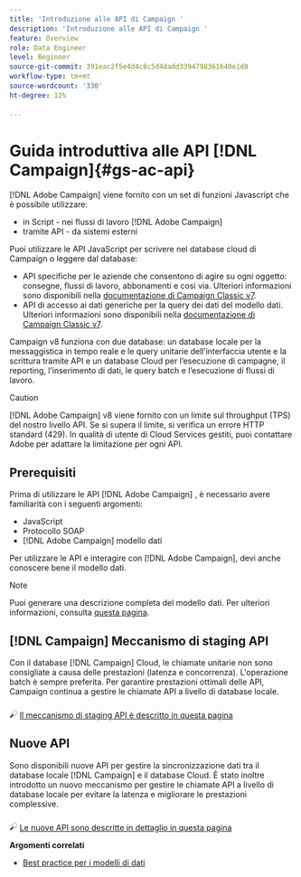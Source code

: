```yaml
---
title: 'Introduzione alle API di Campaign '
description: 'Introduzione alle API di Campaign '
feature: Overview
role: Data Engineer
level: Beginner
source-git-commit: 391eac2f5e4d4c8c5d4dadd3394798361640e1d8
workflow-type: tm+mt
source-wordcount: '330'
ht-degree: 12%

---
```


# Guida introduttiva alle API [!DNL Campaign]{#gs-ac-api}

[!DNL Adobe Campaign] viene fornito con un set di funzioni Javascript che è possibile utilizzare:

* in Script - nei flussi di lavoro [!DNL Adobe Campaign]
* tramite API - da sistemi esterni

Puoi utilizzare le API JavaScript per scrivere nel database cloud di Campaign o leggere dal database:

* API specifiche per le aziende che consentono di agire su ogni oggetto: consegne, flussi di lavoro, abbonamenti e così via. Ulteriori informazioni sono disponibili nella [documentazione di Campaign Classic v7](https://experienceleague.adobe.com/docs/campaign-classic/using/configuring-campaign-classic/api/business-oriented-apis.html).
* API di accesso ai dati generiche per la query dei dati del modello dati. Ulteriori informazioni sono disponibili nella [documentazione di Campaign Classic v7](https://experienceleague.adobe.com/docs/campaign-classic/using/configuring-campaign-classic/api/data-oriented-apis.html).

Campaign v8 funziona con due database: un database locale per la messaggistica in tempo reale e le query unitarie dell’interfaccia utente e la scrittura tramite API e un database Cloud per l’esecuzione di campagne, il reporting, l’inserimento di dati, le query batch e l’esecuzione di flussi di lavoro.

>[!CAUTION]
>
>[!DNL Adobe Campaign] v8 viene fornito con un limite sul throughput (TPS) del nostro livello API. Se si supera il limite, si verifica un errore HTTP standard (429). In qualità di utente di Cloud Services gestiti, puoi contattare Adobe per adattare la limitazione per ogni API.

## Prerequisiti

Prima di utilizzare le API [!DNL Adobe Campaign] , è necessario avere familiarità con i seguenti argomenti:

* JavaScript
* Protocollo SOAP
* [!DNL Adobe Campaign] modello dati

Per utilizzare le API e interagire con [!DNL Adobe Campaign], devi anche conoscere bene il modello dati.

>[!NOTE]
>Puoi generare una descrizione completa del modello dati. Per ulteriori informazioni, consulta [questa pagina](datamodel.md).

## [!DNL Campaign] Meccanismo di staging API

Con il database [!DNL Campaign] Cloud, le chiamate unitarie non sono consigliate a causa delle prestazioni (latenza e concorrenza). L&#39;operazione batch è sempre preferita. Per garantire prestazioni ottimali delle API, Campaign continua a gestire le chiamate API a livello di database locale.

![](../assets/do-not-localize/glass.png) [Il meccanismo di staging API è descritto in questa pagina](staging.md)

## Nuove API

Sono disponibili nuove API per gestire la sincronizzazione dati tra il database locale [!DNL Campaign] e il database Cloud. È stato inoltre introdotto un nuovo meccanismo per gestire le chiamate API a livello di database locale per evitare la latenza e migliorare le prestazioni complessive.

![](../assets/do-not-localize/glass.png) [Le nuove API sono descritte in dettaglio in questa pagina](new-apis.md)

**Argomenti correlati**

* [Best practice per i modelli di dati](datamodel-best-practices.md)
